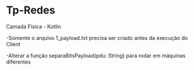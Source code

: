 # Tp-Redes

Camada Física - Kotlin

-Somente o arquivo 1_payload.txt precisa ser criado antes da execução do Client

-Alterar a função separaBitsPayload(pdu: String) para rodar em máquinas diferentes 

